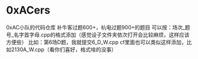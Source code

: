 # 0xACers
0xAC小队的代码仓库
补牛客过题600+，杭电过题900+的题目
可以按：场次_题号_名字首字母.cpp的格式添加（感觉设子文件夹依次打开会比较麻烦，这样应该方便些）
比如：第6场D题，我就提交6_D_W.cpp
cf里面也可以类似这样添加，比如2130A_W.cpp（看你们喜好，格式啥的没事）
